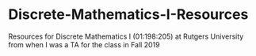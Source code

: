 # Discrete-Mathematics-I-Resources
Resources for Discrete Mathematics I (01:198:205) at Rutgers University from when I was a TA for the class in Fall 2019

